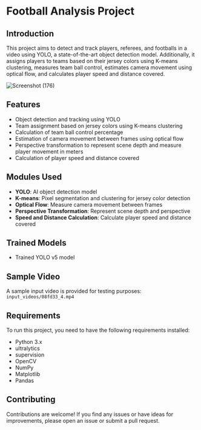 # Football Analysis Project

## Introduction

This project aims to detect and track players, referees, and footballs in a video using YOLO, a state-of-the-art object detection model. Additionally, it assigns players to teams based on their jersey colors using K-means clustering, measures team ball control, estimates camera movement using optical flow, and calculates player speed and distance covered.

![Screenshot (176)](https://github.com/Cshiva773/football-analysis/assets/104835495/1ab1b955-5c41-4904-9ab9-7db7925fa708)


## Features

- Object detection and tracking using YOLO
- Team assignment based on jersey colors using K-means clustering
- Calculation of team ball control percentage
- Estimation of camera movement between frames using optical flow
- Perspective transformation to represent scene depth and measure player movement in meters
- Calculation of player speed and distance covered

## Modules Used

- **YOLO**: AI object detection model
- **K-means**: Pixel segmentation and clustering for jersey color detection
- **Optical Flow**: Measure camera movement between frames
- **Perspective Transformation**: Represent scene depth and perspective
- **Speed and Distance Calculation**: Calculate player speed and distance covered

## Trained Models

- Trained YOLO v5 model

## Sample Video

A sample input video is provided for testing purposes: `input_videos/08fd33_4.mp4`

## Requirements

To run this project, you need to have the following requirements installed:

- Python 3.x
- ultralytics
- supervision
- OpenCV
- NumPy
- Matplotlib
- Pandas

## Contributing

Contributions are welcome! If you find any issues or have ideas for improvements, please open an issue or submit a pull request.
